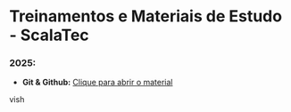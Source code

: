 

# Treinamentos e Materiais de Estudo - ScalaTec
### 2025:
- **Git & Github:** [Clique para abrir o material](https://github.com/ScalaTec/Treinamentos/tree/main/git-e-github)


vish
